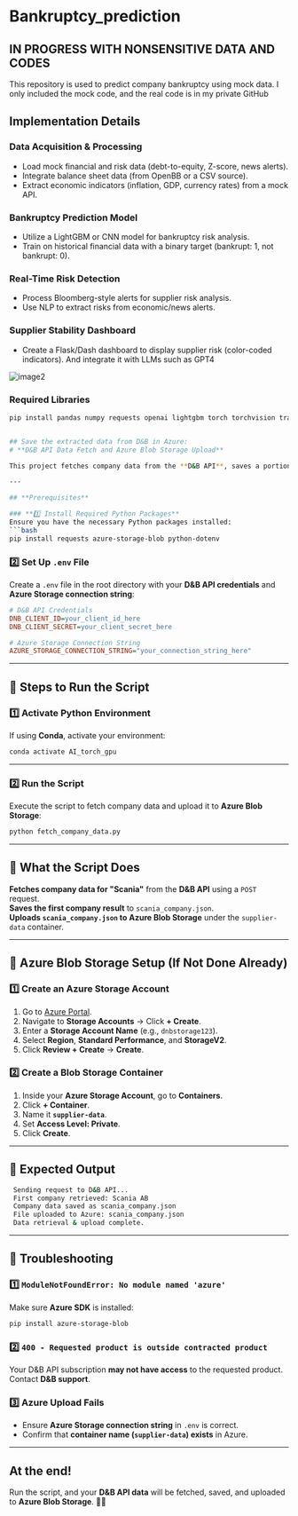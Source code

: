 # Bankruptcy_prediction
## IN PROGRESS WITH NONSENSITIVE DATA AND CODES
This repository is used to predict company bankruptcy using mock data. I only included the mock code, and the real code is in my private GitHub

## Implementation Details

### Data Acquisition & Processing
- Load mock financial and risk data (debt-to-equity, Z-score, news alerts).
- Integrate balance sheet data (from OpenBB or a CSV source).
- Extract economic indicators (inflation, GDP, currency rates) from a mock API.

### Bankruptcy Prediction Model
- Utilize a LightGBM or CNN model for bankruptcy risk analysis.
- Train on historical financial data with a binary target (bankrupt: 1, not bankrupt: 0).

### Real-Time Risk Detection
- Process Bloomberg-style alerts for supplier risk analysis.
- Use NLP to extract risks from economic/news alerts.

### Supplier Stability Dashboard
- Create a Flask/Dash dashboard to display supplier risk (color-coded indicators). And integrate it with LLMs such as GPT4

![image2](https://github.com/user-attachments/assets/f51a277d-2467-4c49-83ea-c33757465857)

### Required Libraries
```bash
pip install pandas numpy requests openai lightgbm torch torchvision transformers dash flask


## Save the extracted data from D&B in Azure:
# **D&B API Data Fetch and Azure Blob Storage Upload**

This project fetches company data from the **D&B API**, saves a portion of the response as a JSON file, and uploads it to **Azure Blob Storage**.

---

## **Prerequisites**

### **1️⃣ Install Required Python Packages**
Ensure you have the necessary Python packages installed:
```bash
pip install requests azure-storage-blob python-dotenv
```

### **2️⃣ Set Up `.env` File**
Create a `.env` file in the root directory with your **D&B API credentials** and **Azure Storage connection string**:
```ini
# D&B API Credentials
DNB_CLIENT_ID=your_client_id_here
DNB_CLIENT_SECRET=your_client_secret_here

# Azure Storage Connection String
AZURE_STORAGE_CONNECTION_STRING="your_connection_string_here"
```

---

## **🔹 Steps to Run the Script**

### **1️⃣ Activate Python Environment**
If using **Conda**, activate your environment:
```bash
conda activate AI_torch_gpu
```

---

### **2️⃣ Run the Script**
Execute the script to fetch company data and upload it to **Azure Blob Storage**:
```bash
python fetch_company_data.py
```

---

## **🔹 What the Script Does**
**Fetches company data for "Scania"** from the **D&B API** using a `POST` request.  
**Saves the first company result** to `scania_company.json`.  
**Uploads `scania_company.json` to Azure Blob Storage** under the `supplier-data` container.  

---

## **🔹 Azure Blob Storage Setup (If Not Done Already)**

### **1️⃣ Create an Azure Storage Account**
1. Go to [Azure Portal](https://portal.azure.com/).
2. Navigate to **Storage Accounts** → Click **+ Create**.
3. Enter a **Storage Account Name** (e.g., `dnbstorage123`).
4. Select **Region**, **Standard Performance**, and **StorageV2**.
5. Click **Review + Create** → **Create**.

### **2️⃣ Create a Blob Storage Container**
1. Inside your **Azure Storage Account**, go to **Containers**.
2. Click **+ Container**.
3. Name it **`supplier-data`**.
4. Set **Access Level: Private**.
5. Click **Create**.

---

## **🚀 Expected Output**
```bash
 Sending request to D&B API...
 First company retrieved: Scania AB
 Company data saved as scania_company.json
 File uploaded to Azure: scania_company.json
 Data retrieval & upload complete.
```

---

## **🔹 Troubleshooting**
### **1️⃣ `ModuleNotFoundError: No module named 'azure'`**
Make sure **Azure SDK** is installed:
```bash
pip install azure-storage-blob
```

### **2️⃣ `400 - Requested product is outside contracted product`**
Your D&B API subscription **may not have access** to the requested product. Contact **D&B support**.

### **3️⃣ Azure Upload Fails**
- Ensure **Azure Storage connection string** in `.env` is correct.
- Confirm that **container name (`supplier-data`) exists** in Azure.

---

## **At the end!**
Run the script, and your **D&B API data** will be fetched, saved, and uploaded to **Azure Blob Storage**. 🚀🎉

